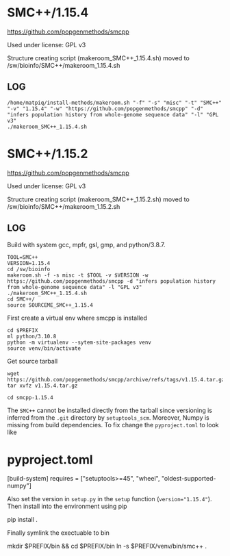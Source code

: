 SMC++/1.15.4
========================

<https://github.com/popgenmethods/smcpp>

Used under license:
GPL v3


Structure creating script (makeroom_SMC++_1.15.4.sh) moved to /sw/bioinfo/SMC++/makeroom_1.15.4.sh

LOG
---

    /home/matpiq/install-methods/makeroom.sh "-f" "-s" "misc" "-t" "SMC++" "-v" "1.15.4" "-w" "https://github.com/popgenmethods/smcpp" "-d" "infers population history from whole-genome sequence data" "-l" "GPL v3"
    ./makeroom_SMC++_1.15.4.sh
SMC++/1.15.2
============

<https://github.com/popgenmethods/smcpp>

Used under license:
GPL v3

Structure creating script (makeroom_SMC++_1.15.2.sh) moved to /sw/bioinfo/SMC++/makeroom_1.15.2.sh


LOG
---

Build with system gcc, mpfr, gsl, gmp, and python/3.8.7.


    TOOL=SMC++
    VERSION=1.15.4
    cd /sw/bioinfo
    makeroom.sh -f -s misc -t $TOOL -v $VERSION -w https://github.com/popgenmethods/smcpp -d "infers population history from whole-genome sequence data" -l "GPL v3"
    ./makeroom_SMC++_1.15.4.sh 
    cd SMC++/
    source SOURCEME_SMC++_1.15.4 
    

First create a virtual env where smcpp is installed

    cd $PREFIX
    ml python/3.10.8
    python -m virtualenv --sytem-site-packages venv
    source venv/bin/activate

Get source tarball

    wget https://github.com/popgenmethods/smcpp/archive/refs/tags/v1.15.4.tar.gz
    tar xvfz v1.15.4.tar.gz

    cd smcpp-1.15.4

The `SMC++` cannot be installed directly from the tarball since versioning is
inferred from the `.git` directory by `setuptools_scm`. Moreover, Numpy is
missing from build dependencies. To fix change the `pyproject.toml` to look like

   # pyproject.toml
   [build-system]
   requires = ["setuptools>=45", "wheel", "oldest-supported-numpy"]

Also set the version in `setup.py` in the `setup` function
(`version="1.15.4"`). Then install into the environment using pip

   pip install .

Finally symlink the exectuable to bin

   mkdir $PREFIX/bin && cd $PREFIX/bin
   ln -s $PREFIX/venv/bin/smc++ .



